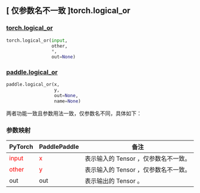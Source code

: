 ## [ 仅参数名不一致 ]torch.logical_or
### [torch.logical_or](https://pytorch.org/docs/1.13/generated/torch.logical_or.html?highlight=logical_or#torch.logical_or)

```python
torch.logical_or(input,
                 other,
                 *,
                 out=None)
```

### [paddle.logical_or](https://www.paddlepaddle.org.cn/documentation/docs/zh/api/paddle/logical_or_cn.html#logical-or)

```python
paddle.logical_or(x,
                  y,
                  out=None,
                  name=None)
```



两者功能一致且参数用法一致，仅参数名不同，具体如下：
### 参数映射
| PyTorch       | PaddlePaddle | 备注                                                   |
| ------------- | ------------ | ------------------------------------------------------ |
| <font color='red'> input </font> | <font color='red'> x </font> | 表示输入的 Tensor ，仅参数名不一致。  |
| <font color='red'> other </font> | <font color='red'> y </font> | 表示输入的 Tensor ，仅参数名不一致。  |
| out | out | 表示输出的 Tensor 。 |

